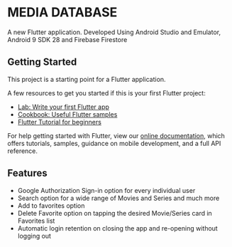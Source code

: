 # MEDIA DATABASE

A new Flutter application.
Developed Using Android Studio and Emulator, Android 9 SDK 28 and Firebase Firestore

## Getting Started

This project is a starting point for a Flutter application.

A few resources to get you started if this is your first Flutter project:

- [Lab: Write your first Flutter app](https://flutter.dev/docs/get-started/codelab)
- [Cookbook: Useful Flutter samples](https://flutter.dev/docs/cookbook)
- [Flutter Tutorial for beginners](https://www.youtube.com/watch?v=1ukSR1GRtMU&list=PL4cUxeGkcC9jLYyp2Aoh6hcWuxFDX6PBJ)

For help getting started with Flutter, view our
[online documentation](https://flutter.dev/docs), which offers tutorials,
samples, guidance on mobile development, and a full API reference.

## Features
 - Google Authorization Sign-in option for every individual user
 - Search option for a wide range of Movies and Series and much more
 - Add to favorites option
 - Delete Favorite option on tapping the desired Movie/Series card in Favorites list
 - Automatic login retention on closing the app and re-opening without logging out

<!-- ## Overview
  <img src="https://user-images.githubusercontent.com/77445478/119229491-f3a0e200-bb35-11eb-8282-94f14b3c59e1.jpg" width="250" height="500"> <img src="https://user-images.githubusercontent.com/77445478/119229675-bee15a80-bb36-11eb-98e9-1355b3d24d95.jpg" width="250" height="500"> <img src="https://user-images.githubusercontent.com/77445478/119229768-0bc53100-bb37-11eb-93d9-7dd5529ea974.jpg" width="250" height="500"><img src="https://user-images.githubusercontent.com/77445478/119229811-44650a80-bb37-11eb-82c0-6b1e1561cde1.jpg" width="250" height="500">
  <img src="https://user-images.githubusercontent.com/77445478/119229857-68285080-bb37-11eb-8d7b-1def04c340f9.jpg" width="250" height="500"> -->

  
  

